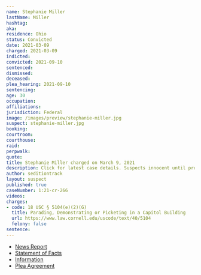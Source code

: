 ```yaml
---
name: Stephanie Miller
lastName: Miller
hashtag:
aka:
residence: Ohio
status: Convicted
date: 2021-03-09
charged: 2021-03-09
indicted:
convicted: 2021-09-10
sentenced:
dismissed:
deceased:
plea_hearing: 2021-09-10
sentencing:
age: 30
occupation:
affiliations:
jurisdiction: Federal
image: /images/preview/stephanie-miller.jpg
suspect: stephanie-miller.jpg
booking:
courtroom:
courthouse:
raid:
perpwalk:
quote:
title: Stephanie Miller charged on March 9, 2021
description: Click for latest case details. Suspects innocent until proven guilty.
author: seditiontrack
layout: suspect
published: true
caseNumber: 1:21-cr-266
videos:
charges:
- code: 18 USC § 5104(e)(2)(G)
  title: Parading, Demonstrating or Picketing in a Capitol Building
  url: https://www.law.cornell.edu/uscode/text/40/5104
  felony: false
sentence:
---
```

- [News Report](https://www.springfieldnewssun.com/crime/2-more-area-residents-charged-in-us-capitol-riot/N6YW6VWHSFA67OMQO5TNR7GFUE/)
- [Statement of Facts](https://www.justice.gov/usao-dc/case-multi-defendant/file/1433306/download)
- [Information](https://www.justice.gov/usao-dc/case-multi-defendant/file/1383071/download)
- [Plea Agreement](https://www.justice.gov/usao-dc/case-multi-defendant/file/1433301/download)
